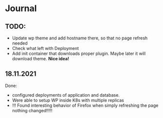 # Journal

## TODO:

- Update wp theme and add hostname there, so that no page refresh needed
- Check what left with Deployment
- Add init container that downloads proper plugin. Maybe later it will download theme. **Nice idea!**

## 18.11.2021

Done:

- configured deployments of application and database.
- Were able to setup WP inside K8s with multiple replicas
- !!! Found interesting behavior of Firefox when simply refreshing the page nothing changed!!!!!
